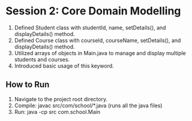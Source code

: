 # Session 2: Core Domain Modelling
1. Defined Student class with studentId, name, setDetails(), and displayDetails() method.
2. Defined Course class with courseId, courseName, setDetails(), and displayDetails() method.
3. Utilized arrays of objects in Main.java to manage and display multiple students and courses.
4. Introduced basic usage of this keyword.
## How to Run
1. Navigate to the project root directory.
2. Compile: javac src/com/school/*.java (runs all the java files)
3. Run: java -cp src com.school.Main

